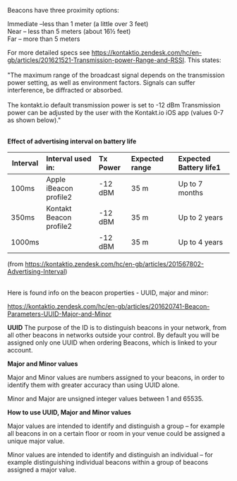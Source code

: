 Beacons have three proximity options:

Immediate –less than 1 meter (a little over 3 feet) <br/>
Near – less than 5 meters (about 16½ feet) <br/>
Far – more than 5 meters

For more detailed specs see https://kontaktio.zendesk.com/hc/en-gb/articles/201621521-Transmission-power-Range-and-RSSI. This states: <br/> <br/>
"The maximum range of the broadcast signal depends on the transmission power setting, as well as environment factors.  Signals can suffer interference, be diffracted or absorbed.  <br/> <br/>
The kontakt.io default transmission power is set to -12 dBm Transmission power can be adjusted by the user with the Kontakt.io iOS app (values 0-7 as shown below)." <br/> <br/>

**Effect of advertising interval on battery life** <br/>

|Interval	|Interval used in:	|Tx Power|	Expected range|	Expected Battery life1
| ------------- |:-------------|:-------------|:-------------|:-------------|
|100ms	|Apple iBeacon profile2|	-12 dBM|	35 m| 	Up to 7 months <br/>
|350ms	|Kontakt Beacon profile2	|-12 dBM|	35 m|	Up to 2 years <br/>
|1000ms	 |	|-12 dBM|	35 m 	|Up to 4 years <br/>
(from https://kontaktio.zendesk.com/hc/en-gb/articles/201567802-Advertising-Interval) <br/> <br/>

Here is found info on the beacon properties - UUID, major and minor: <br/>

https://kontaktio.zendesk.com/hc/en-gb/articles/201620741-Beacon-Parameters-UUID-Major-and-Minor <br/>

**UUID**
The purpose of the ID is to distinguish beacons in your network, from all other beacons in networks outside your control. By default you will be assigned only one UUID when ordering Beacons, which is linked to your account.

**Major and Minor values**

Major and Minor values are numbers assigned to your beacons, in order to identify them with greater accuracy than using UUID alone.

Minor and Major are unsigned integer values between 1 and 65535.

**How to use UUID, Major and Minor values**

Major values are intended to identify and distinguish a group – for example all beacons in on a certain floor or room in your venue could be assigned a unique major value.

Minor values are intended to identify and distinguish an individual – for example distinguishing individual beacons within a group of beacons assigned a major value.
